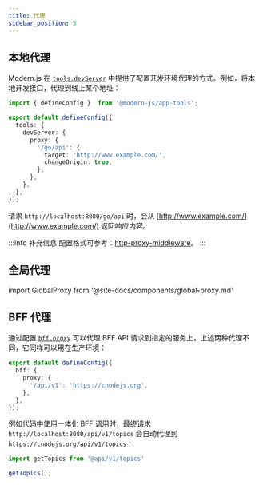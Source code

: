 ```yaml
---
title: 代理
sidebar_position: 5
---
```


## 本地代理

Modern.js 在 [`tools.devServer`](/docs/configure/app/tools/dev-server) 中提供了配置开发环境代理的方式。例如，将本地开发接口，代理到线上某个地址：

```typescript title="modern.config.ts"
import { defineConfig }  from '@modern-js/app-tools';

export default defineConfig({
  tools: {
    devServer: {
      proxy: {
        '/go/api': {
          target: 'http://www.example.com/',
          changeOrigin: true,
        },
      },
    },
  },
});
```

请求 `http://localhost:8080/go/api` 时，会从 [http://www.example.com/](http://www.example.com/) 返回响应内容。

:::info 补充信息
配置格式可参考：[http-proxy-middleware](https://github.com/chimurai/http-proxy-middleware)。
:::

## 全局代理

import GlobalProxy from '@site-docs/components/global-proxy.md'

<GlobalProxy />

## BFF 代理

通过配置 [`bff.proxy`](/docs/configure/app/bff/proxy) 可以代理 BFF API 请求到指定的服务上，上述两种代理不同，它同样可以用在生产环境：

```typescript title="modern.config.ts"
export default defineConfig({
  bff: {
    proxy: {
      '/api/v1': 'https://cnodejs.org',
    },
  },
});
```

例如代码中使用一体化 BFF 调用时，最终请求 `http://localhost:8080/api/v1/topics` 会自动代理到 `https://cnodejs.org/api/v1/topics`：

```js
import getTopics from '@api/v1/topics'

getTopics();
```

